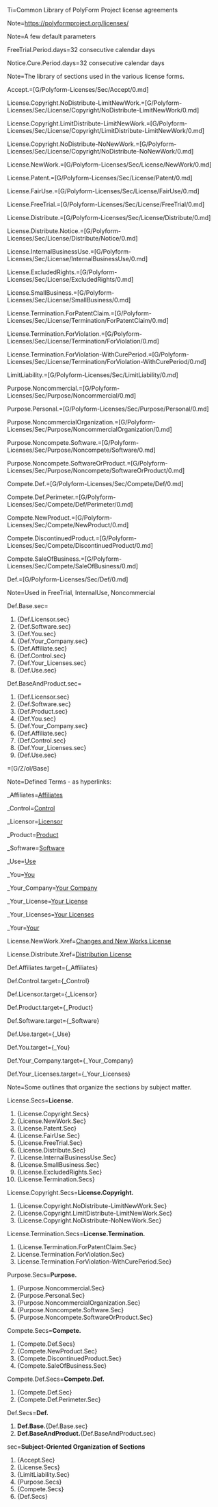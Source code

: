 Ti=Common Library of PolyForm Project license agreements

Note=<https://polyformproject.org/licenses/>

Note=A few default parameters

FreeTrial.Period.days=32 consecutive calendar days

Notice.Cure.Period.days=32 consecutive calendar days

Note=The library of sections used in the various license forms.

Accept.=[G/Polyform-Licenses/Sec/Accept/0.md]

License.Copyright.NoDistribute-LimitNewWork.=[G/Polyform-Licenses/Sec/License/Copyright/NoDistribute-LimitNewWork/0.md]

License.Copyright.LimitDistribute-LimitNewWork.=[G/Polyform-Licenses/Sec/License/Copyright/LimitDistribute-LimitNewWork/0.md]

License.Copyright.NoDistribute-NoNewWork.=[G/Polyform-Licenses/Sec/License/Copyright/NoDistribute-NoNewWork/0.md]

License.NewWork.=[G/Polyform-Licenses/Sec/License/NewWork/0.md]

License.Patent.=[G/Polyform-Licenses/Sec/License/Patent/0.md]

License.FairUse.=[G/Polyform-Licenses/Sec/License/FairUse/0.md]

License.FreeTrial.=[G/Polyform-Licenses/Sec/License/FreeTrial/0.md]

License.Distribute.=[G/Polyform-Licenses/Sec/License/Distribute/0.md]

License.Distribute.Notice.=[G/Polyform-Licenses/Sec/License/Distribute/Notice/0.md]

License.InternalBusinessUse.=[G/Polyform-Licenses/Sec/License/InternalBusinessUse/0.md]

License.ExcludedRights.=[G/Polyform-Licenses/Sec/License/ExcludedRights/0.md]

License.SmallBusiness.=[G/Polyform-Licenses/Sec/License/SmallBusiness/0.md]

License.Termination.ForPatentClaim.=[G/Polyform-Licenses/Sec/License/Termination/ForPatentClaim/0.md]

License.Termination.ForViolation.=[G/Polyform-Licenses/Sec/License/Termination/ForViolation/0.md]

License.Termination.ForViolation-WithCurePeriod.=[G/Polyform-Licenses/Sec/License/Termination/ForViolation-WithCurePeriod/0.md]

LimitLiability.=[G/Polyform-Licenses/Sec/LimitLiability/0.md]

Purpose.Noncommercial.=[G/Polyform-Licenses/Sec/Purpose/Noncommercial/0.md]

Purpose.Personal.=[G/Polyform-Licenses/Sec/Purpose/Personal/0.md]

Purpose.NoncommercialOrganization.=[G/Polyform-Licenses/Sec/Purpose/NoncommercialOrganization/0.md]

Purpose.Noncompete.Software.=[G/Polyform-Licenses/Sec/Purpose/Noncompete/Software/0.md]

Purpose.Noncompete.SoftwareOrProduct.=[G/Polyform-Licenses/Sec/Purpose/Noncompete/SoftwareOrProduct/0.md]

Compete.Def.=[G/Polyform-Licenses/Sec/Compete/Def/0.md]

Compete.Def.Perimeter.=[G/Polyform-Licenses/Sec/Compete/Def/Perimeter/0.md]

Compete.NewProduct.=[G/Polyform-Licenses/Sec/Compete/NewProduct/0.md]

Compete.DiscontinuedProduct.=[G/Polyform-Licenses/Sec/Compete/DiscontinuedProduct/0.md]

Compete.SaleOfBusiness.=[G/Polyform-Licenses/Sec/Compete/SaleOfBusiness/0.md]


Def.=[G/Polyform-Licenses/Sec/Def/0.md]

Note=Used in FreeTrial, InternalUse, Noncommercial

Def.Base.sec=<ol><li>{Def.Licensor.sec}</li><li>{Def.Software.sec}</li><li>{Def.You.sec}</li><li>{Def.Your_Company.sec}</li><li>{Def.Affiliate.sec}</li><li>{Def.Control.sec}</li><li>{Def.Your_Licenses.sec}</li><li>{Def.Use.sec}</li></ol>


Def.BaseAndProduct.sec=<ol><li>{Def.Licensor.sec}</li><li>{Def.Software.sec}</li><li>{Def.Product.sec}</li><li>{Def.You.sec}</li><li>{Def.Your_Company.sec}</li><li>{Def.Affiliate.sec}</li><li>{Def.Control.sec}</li><li>{Def.Your_Licenses.sec}</li><li>{Def.Use.sec}</li></ol>

=[G/Z/ol/Base]

Note=Defined Terms - as hyperlinks:

_Affiliates=<a href='#Def.Affiliates.target' class='definedterm'>Affiliates</a>

_Control=<a href='#Def.Control.target' class='definedterm'>Control</a>

_Licensor=<a href='#Def.Licensor.target' class='definedterm'>Licensor</a>

_Product=<a href='#Def.Product.target' class='definedterm'>Product</a>

_Software=<a href='#Def.Software.target' class='definedterm'>Software</a>

_Use=<a href='#Def.Use.target' class='definedterm'>Use</a>

_You=<a href='#Def.You.target' class='definedterm'>You</a>

_Your_Company=<a href='#Def.Your_Company.target' class='definedterm'>Your Company</a>

_Your_License=<a href='#Def.Your_Licenses.target' class='definedterm'>Your License</a>

_Your_Licenses=<a href='#Def.Your_Licenses.target' class='definedterm'>Your Licenses</a>

_Your=<a href='#Def.You.target' class='definedterm'>Your</a>


License.NewWork.Xref=<a href="#License.NewWork.Sec">Changes and New Works License</a>

License.Distribute.Xref=<a href="#License.Distribute.Sec">Distribution License</a>



Def.Affiliates.target={_Affiliates}

Def.Control.target={_Control}

Def.Licensor.target={_Licensor}

Def.Product.target={_Product}

Def.Software.target={_Software}

Def.Use.target={_Use}

Def.You.target={_You}

Def.Your_Company.target={_Your_Company}

Def.Your_Licenses.target={_Your_Licenses}

Note=Some outlines that organize the sections by subject matter.


License.Secs=<b>License.</b><ol><li>{License.Copyright.Secs}</li><li>{License.NewWork.Sec}</li><li>{License.Patent.Sec}</li><li>{License.FairUse.Sec}</li><li>{License.FreeTrial.Sec}</li><li>{License.Distribute.Sec}</li><li>{License.InternalBusinessUse.Sec}</li><li>{License.SmallBusiness.Sec}</li><li>{License.ExcludedRights.Sec}</li><li>{License.Termination.Secs}</li></ol>

License.Copyright.Secs=<b>License.Copyright.</b><ol><li>{License.Copyright.NoDistribute-LimitNewWork.Sec}</li><li>{License.Copyright.LimitDistribute-LimitNewWork.Sec}</li><li>{License.Copyright.NoDistribute-NoNewWork.Sec}</li></ol>

License.Termination.Secs=<b>License.Termination.</b><ol><li>{License.Termination.ForPatentClaim.Sec}</li><li>License.Termination.ForViolation.Sec}</li><li>License.Termination.ForViolation-WithCurePeriod.Sec}</li></ol>

Purpose.Secs=<b>Purpose.</b><ol><li>{Purpose.Noncommercial.Sec}</li><li>{Purpose.Personal.Sec}</li><li>{Purpose.NoncommercialOrganization.Sec}</li><li>{Purpose.Noncompete.Software.Sec}</li><li>{Purpose.Noncompete.SoftwareOrProduct.Sec}</li></ol>


Compete.Secs=<b>Compete.</b><ol><li>{Compete.Def.Secs}</li><li>{Compete.NewProduct.Sec}</li><li>{Compete.DiscontinuedProduct.Sec}</li><li>{Compete.SaleOfBusiness.Sec}</li></ol>

Compete.Def.Secs=<b>Compete.Def.</b><ol><li>{Compete.Def.Sec}</li><li>{Compete.Def.Perimeter.Sec}</li></ol>

Def.Secs=<b>Def.</b><ol><li><b>Def.Base.</b>{Def.Base.sec}</li><li><b>Def.BaseAndProduct.</b>{Def.BaseAndProduct.sec}</li></ol>


sec=<b>Subject-Oriented Organization of Sections</b><ol><li>{Accept.Sec}</li><li>{License.Secs}</li><li>{LimitLiability.Sec}</li><li>{Purpose.Secs}</li><li>{Compete.Secs}</li><li>{Def.Secs}</li></ol>


